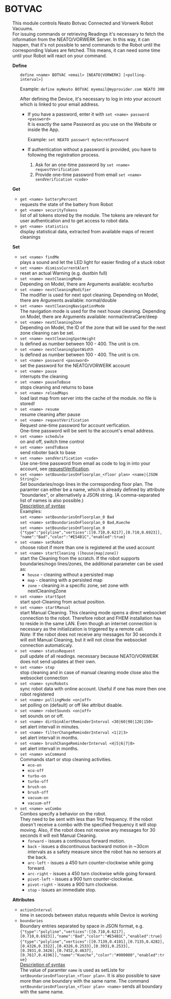 <a name="BOTVAC"></a>

# BOTVAC

<ul>

This module controls Neato Botvac Connected and Vorwerk Robot Vacuums.  
For issuing commands or retrieving Readings it's necessary to fetch the information from the NEATO/VORWERK Server.
In this way, it can happen, that it's not possible to send commands to the Robot until the corresponding Values are fetched.
This means, it can need some time until your Robot will react on your command.  
  
**<a name="BOTVACdefine"></a>Define**

<ul>

`define <name> BOTVAC <email> [NEATO|VORWERK] [<polling-interval>]`  
  
Example:
`define myNeato BOTVAC myemail@myprovider.com NEATO 300`  
  
After defining the Device, it's necessary to log in into your account which is linked to your email address.

* If you have a password, enter it with
`set <name> password <password>`  
  It is exactly the same Password as you use on the Website or inside the App.

  Example:
  `set NEATO passwort mySecretPassword`

* If authentication without a password is provided, you have to following the registration process.
  1. Ask for an one-time password by `set <name> requestVerification`
  1. Provide one-time password from email `set <name> sendVerification <code>`

</ul>

**<a name="BOTVACget"></a>Get**

* <a name="batteryPercent"></a>`get <name> batteryPercent`  
  requests the state of the battery from Robot
* <a name="securityTokens"></a>`get <name> securityTokens`  
  list of all tokens stored by the module.
  The tokens are relevant for user authentication and to get access to robot data.
* <a name="statistics"></a>`get <name> statistics`  
  display statistical data, extracted from available maps of recent cleanings

**<a name="BOTVACset"></a>Set**

* <a name="findMe"></a>`set <name> findMe`  
  plays a sound and let the LED light for easier finding of a stuck robot
* <a name="dismissCurrentAlert"></a>`set <name> dismissCurrentAlert`  
  reset an actual Warning (e.g. dustbin full)
* <a name="nextCleaningMode"></a>`set <name> nextCleaningMode`  
  Depending on Model, there are Arguments available: eco/turbo
* <a name="nextCleaningModifier"></a>`set <name> nextCleaningModifier`  
  The modifier is used for next spot cleaning.
  Depending on Model, there are Arguments available: normal/double
* <a name="nextCleaningNavigationMode"></a>`set <name> nextCleaningNavigationMode`  
  The navigation mode is used for the next house cleaning.
  Depending on Model, there are Arguments available: normal/extraCare/deep
* <a name="nextCleaningZone"></a>`set <name> nextCleaningZone`  
  Depending on Model, the ID of the zone that will be used for the next zone cleaning can be set.
* <a name="nextCleaningSpotHeight"></a>`set <name> nextCleaningSpotHeight`  
  Is defined as number between 100 - 400. The unit is cm.
* <a name="nextCleaningSpotWidth"></a>`set <name> nextCleaningSpotWidth`  
  Is defined as number between 100 - 400. The unit is cm.
* <a name="password"></a>`set <name> password <password>`  
  set the password for the NEATO/VORWERK account
* <a name="pause"></a>`set <name> pause`  
  interrupts the cleaning
* <a name="pauseToBase"></a>`set <name> pauseToBase`  
  stops cleaning and returns to base
* <a name="reloadMaps"></a>`set <name> reloadMaps`  
  load last map from server into the cache of the module. no file is stored!
* <a name="resume"></a>`set <name> resume`  
  resume cleaning after pause
* <a name="requestVerification"></a>`set <name> requestVerification`  
  Request one-time password for account verfication.  
  One-time password will be sent to the account's email address.
* <a name="schedule"></a>`set <name> schedule`  
  on and off, switch time control
* <a name="sendToBase"></a>`set <name> sendToBase`  
  send roboter back to base
* <a name="sendVerification"></a>`set <name> sendVerification <code>`  
  Use one-time password from email as code to log in into your account, see [requestVerification](#requestVerification).
* <a name="setBoundariesOnFloorplan"></a>`set <name> setBoundariesOnFloorplan_<floor plan> <name|{JSON String}>`  
  Set boundaries/nogo lines in the corresponding floor plan.
  The paramter can either be a name, which is already defined by attribute "boundaries", or alternatively a JSON string. (A comma-separated list of names is also possible.)  
  [Description of syntax](https://developers.neatorobotics.com/api/robot-remote-protocol/maps)  
  Examples:  
  `set <name> setBoundariesOnFloorplan_0 Bad`  
  `set <name> setBoundariesOnFloorplan_0 Bad,Kueche`  
  `set <name> setBoundariesOnFloorplan_0 {"type":"polyline","vertices":[[0.710,0.6217],[0.710,0.6923]], "name":"Bad","color":"#E54B1C","enabled":true}`
* <a name="setRobot"></a>`set <name> setRobot`  
  choose robot if more than one is registered at the used account
* <a name="startCleaning"></a>`set <name> startCleaning ([house|map|zone])`  
  start the Cleaning from the scratch.
  If the robot supports boundaries/nogo lines/zones, the additional parameter can be used as:
  * `house` - cleaning without a persisted map
  * `map` - cleaning with a persisted map
  * `zone` - cleaning in a specific zone, set zone with nextCleaningZone
* <a name="startSpot"></a>`set <name> startSpot`  
  start spot-Cleaning from actual position.
* <a name="startManual"></a>`set <name> startManual`  
  start Manual Cleaning.
  This cleaning mode opens a direct websocket connection to the robot.
  Therefore robot and FHEM installation has to reside in the same LAN.
  Even though an internet connection is necessary as the initialization is triggered by a remote call.  
  *Note:* If the robot does not receive any messages for 30 seconds it will exit Manual Cleaning, but it will not close the websocket connection automaticaly.
* <a name="statusRequest"></a>`set <name> statusRequest`  
  pull update of all readings. necessary because NEATO/VORWERK does not send updates at their own.
* <a name="stop"></a>`set <name> stop`  
  stop cleaning and in case of manual cleaning mode close also the websocket connection
* <a name="syncRobots"></a>`set <name> syncRobots`  
  sync robot data with online account.
  Useful if one has more then one robot registered
* <a name="pollingMode"></a>`set <name> pollingMode <on|off>`  
  set polling on (default) or off like attribut disable.
* <a name="robotSounds"></a>`set <name> robotSounds <on|off>`  
  set sounds on or off.
* <a name="dirtbinAlertReminderInterval"></a>`set <name> dirtbinAlertReminderInterval <30|60|90|120|150>`  
  set alert intervall in minutes.
* <a name="filterChangeReminderInterval"></a>`set <name> filterChangeReminderInterval <1|2|3>`  
  set alert intervall in months.
* <a name="brushChangeReminderInterval"></a>`set <name> brushChangeReminderInterval <4|5|6|7|8>`  
  set alert intervall in months.
* <a name="wsCommand"></a>`set <name> wsCommand`  
  Commands start or stop cleaning activities.
  * `eco-on`
  * `eco-off`
  * `turbo-on`
  * `turbo-off`
  * `brush-on`
  * `brush-off`
  * `vacuum-on`
  * `vacuum-off`
* <a name="wsCombo"></a>`set <name> wsCombo`  
  Combos specify a behavior on the robot.  
  They need to be sent with less than 1Hz frequency.
  If the robot doesn't receive a combo with the specified frequency it will stop moving.
  Also, if the robot does not receive any messages for 30 seconds it will exit Manual Cleaning.
  * `forward` - issues a continuous forward motion.
  * `back` - issues a discontinuous backward motion in ~30cm intervals as a safety measure since the robot has no sensors at the back.
  * `arc-left` - issues a 450 turn counter-clockwise while going forward.
  * `arc-right` - issues a 450 turn clockwise while going forward.
  * `pivot-left` - issues a 900 turn counter-clockwise.
  * `pivot-right` - issues a 900 turn clockwise.
  * `stop` - issues an immediate stop.  

**<a name="BOTVACattr"></a>Attributes**

* <a name="actionInterval"></a>`actionInterval`  
  time in seconds between status requests while Device is working
* <a name="boundaries"></a>`boundaries`  
  Boundary entries separated by space in JSON format, e.g.  
  `{"type":"polyline","vertices":[[0.710,0.6217],[0.710,0.6923]],"name":"Bad","color":"#E54B1C","enabled":true}`  
  `{"type":"polyline","vertices":[[0.7139,0.4101],[0.7135,0.4282],[0.4326,0.3322],[0.4326,0.2533],[0.3931,0.2533],[0.3931,0.3426],[0.7452,0.4637],[0.7617,0.4196]],"name":"Kueche","color":"#000000","enabled":true}`  
  [Description of syntax](https://developers.neatorobotics.com/api/robot-remote-protocol/maps)  
  The value of paramter `name` is used as setListe for `setBoundariesOnFloorplan_<floor plan>`.
  It is also possible to save more than one boundary with the same name.
  The command `setBoundariesOnFloorplan_<floor plan> <name>` sends all boundary with the same name.

</ul>
